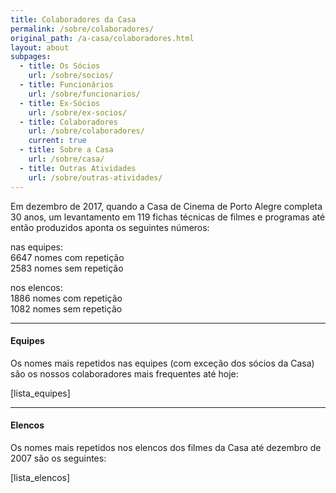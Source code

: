 ```yaml
---
title: Colaboradores da Casa
permalink: /sobre/colaboradores/
original_path: /a-casa/colaboradores.html
layout: about
subpages:
  - title: Os Sócios
    url: /sobre/socios/
  - title: Funcionários
    url: /sobre/funcionarios/
  - title: Ex-Sócios
    url: /sobre/ex-socios/
  - title: Colaboradores
    url: /sobre/colaboradores/
    current: true
  - title: Sobre a Casa
    url: /sobre/casa/
  - title: Outras Atividades
    url: /sobre/outras-atividades/
---
```

Em dezembro de 2017, quando a Casa de Cinema de Porto Alegre completa 30 anos, um levantamento em 119 fichas técnicas de filmes e programas até então produzidos aponta os seguintes números:

nas equipes:\
6647 nomes com repetição\
2583 nomes sem repetição

nos elencos:\
1886 nomes com repetição\
1082 nomes sem repetição

***

#### Equipes

Os nomes mais repetidos nas equipes (com exceção dos sócios da Casa) são os nossos colaboradores mais frequentes até hoje:

\[lista_equipes]

- - -

#### Elencos

Os nomes mais repetidos nos elencos dos filmes da Casa até dezembro de 2007 são os seguintes:

\[lista_elencos]